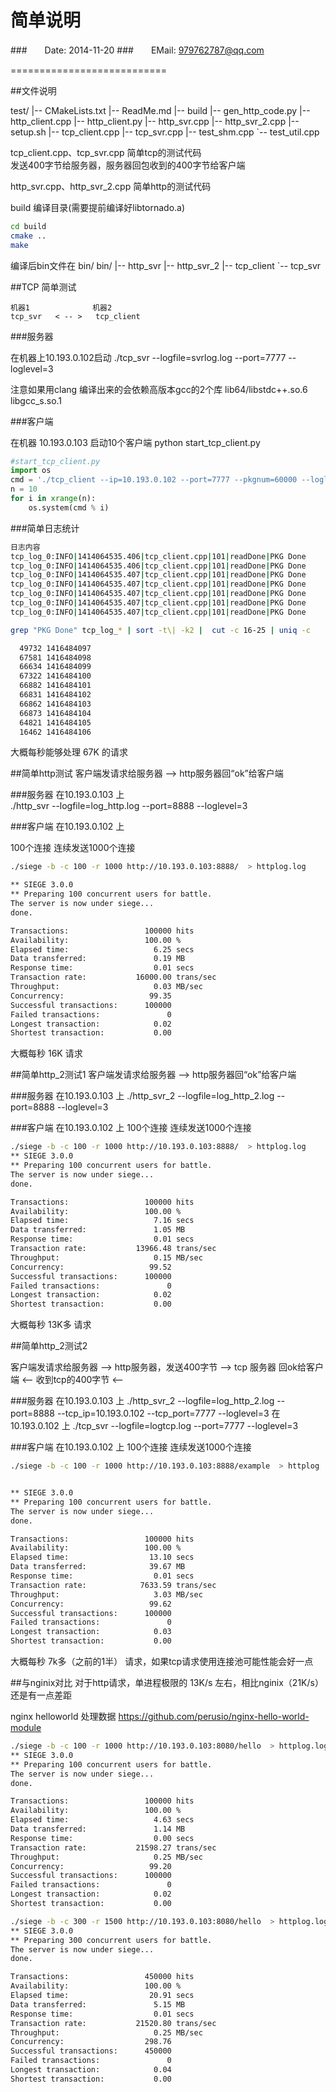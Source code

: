 简单说明
====================
###　　Date: 2014-11-20
###　　EMail: 979762787@qq.com

===========================



##文件说明

test/
|-- CMakeLists.txt
|-- ReadMe.md
|-- build
|-- gen_http_code.py
|-- http_client.cpp
|-- http_client.py
|-- http_svr.cpp
|-- http_svr_2.cpp
|-- setup.sh
|-- tcp_client.cpp
|-- tcp_svr.cpp
|-- test_shm.cpp
`-- test_util.cpp


tcp_client.cpp、tcp_svr.cpp 简单tcp的测试代码  
发送400字节给服务器，服务器回包收到的400字节给客户端

http_svr.cpp、http_svr_2.cpp 简单http的测试代码  

build 编译目录(需要提前编译好libtornado.a)
```Bash
cd build
cmake ..
make
```
编译后bin文件在  bin/
bin/
|-- http_svr
|-- http_svr_2
|-- tcp_client
`-- tcp_svr

##TCP 简单测试

```Text
机器1              机器2
tcp_svr   < -- >   tcp_client
```

###服务器

在机器上10.193.0.102启动
./tcp_svr --logfile=svrlog.log  --port=7777  --loglevel=3

注意如果用clang 编译出来的会依赖高版本gcc的2个库 lib64/libstdc++.so.6  libgcc_s.so.1 

###客户端

在机器 10.193.0.103 启动10个客户端
python  start_tcp_client.py 

```Python
#start_tcp_client.py 
import os
cmd = './tcp_client --ip=10.193.0.102 --port=7777 --pkgnum=60000 --loglevel=3 --logfile=tcp_log_%s  &'
n = 10 
for i in xrange(n):
    os.system(cmd % i)
```


###简单日志统计
```Bash
日志内容
tcp_log_0:INFO|1414064535.406|tcp_client.cpp|101|readDone|PKG Done
tcp_log_0:INFO|1414064535.406|tcp_client.cpp|101|readDone|PKG Done
tcp_log_0:INFO|1414064535.407|tcp_client.cpp|101|readDone|PKG Done
tcp_log_0:INFO|1414064535.407|tcp_client.cpp|101|readDone|PKG Done
tcp_log_0:INFO|1414064535.407|tcp_client.cpp|101|readDone|PKG Done
tcp_log_0:INFO|1414064535.407|tcp_client.cpp|101|readDone|PKG Done
tcp_log_0:INFO|1414064535.407|tcp_client.cpp|101|readDone|PKG Done

grep "PKG Done" tcp_log_* | sort -t\| -k2 |  cut -c 16-25 | uniq -c

  49732 1416484097
  67581 1416484098
  66634 1416484099
  67322 1416484100
  66882 1416484101
  66831 1416484102
  66862 1416484103
  66873 1416484104
  64821 1416484105
  16462 1416484106 
```

大概每秒能够处理 67K 的请求



##简单http测试
客户端发请求给服务器 --> http服务器回“ok”给客户端

###服务器
在10.193.0.103 上  
./http_svr --logfile=log_http.log --port=8888  --loglevel=3

###客户端
在10.193.0.102 上

100个连接  连续发送1000个连接
```Bash
./siege -b -c 100 -r 1000 http://10.193.0.103:8888/  > httplog.log

** SIEGE 3.0.0
** Preparing 100 concurrent users for battle.
The server is now under siege...
done.

Transactions:                 100000 hits
Availability:                 100.00 %
Elapsed time:                   6.25 secs
Data transferred:               0.19 MB
Response time:                  0.01 secs
Transaction rate:           16000.00 trans/sec
Throughput:                     0.03 MB/sec
Concurrency:                   99.35
Successful transactions:      100000
Failed transactions:               0
Longest transaction:            0.02
Shortest transaction:           0.00
```

大概每秒 16K 请求



##简单http_2测试1
客户端发请求给服务器 --> http服务器回“ok”给客户端

###服务器
在10.193.0.103 上
./http_svr_2  --logfile=log_http_2.log --port=8888  --loglevel=3

###客户端
在10.193.0.102 上
100个连接  连续发送1000个连接
```Bash
./siege -b -c 100 -r 1000 http://10.193.0.103:8888/  > httplog.log
** SIEGE 3.0.0
** Preparing 100 concurrent users for battle.
The server is now under siege...
done.

Transactions:                 100000 hits
Availability:                 100.00 %
Elapsed time:                   7.16 secs
Data transferred:               1.05 MB
Response time:                  0.01 secs
Transaction rate:           13966.48 trans/sec
Throughput:                     0.15 MB/sec
Concurrency:                   99.52
Successful transactions:      100000
Failed transactions:               0
Longest transaction:            0.02
Shortest transaction:           0.00
```
大概每秒 13K多 请求

##简单http_2测试2

客户端发请求给服务器 --> http服务器，发送400字节 --> tcp 服务器 
       回ok给客户端 <--  收到tcp的400字节        <-- 


###服务器
在10.193.0.103 上
./http_svr_2  --logfile=log_http_2.log  --port=8888 --tcp_ip=10.193.0.102 --tcp_port=7777  --loglevel=3
在10.193.0.102 上
./tcp_svr  --logfile=logtcp.log  --port=7777  --loglevel=3

###客户端
在10.193.0.102 上
100个连接  连续发送1000个连接

```Bash
./siege -b -c 100 -r 1000 http://10.193.0.103:8888/example  > httplog


** SIEGE 3.0.0
** Preparing 100 concurrent users for battle.
The server is now under siege...
done.

Transactions:                 100000 hits
Availability:                 100.00 %
Elapsed time:                  13.10 secs
Data transferred:              39.67 MB
Response time:                  0.01 secs
Transaction rate:            7633.59 trans/sec
Throughput:                     3.03 MB/sec
Concurrency:                   99.62
Successful transactions:      100000
Failed transactions:               0
Longest transaction:            0.03
Shortest transaction:           0.00
```

大概每秒 7k多（之前的1半） 请求，如果tcp请求使用连接池可能性能会好一点



##与nginix对比
对于http请求，单进程极限的 13K/s 左右，相比nginix（21K/s）还是有一点差距

nginx helloworld 处理数据
https://github.com/perusio/nginx-hello-world-module
```Bash
./siege -b -c 100 -r 1000 http://10.193.0.103:8080/hello  > httplog.log
** SIEGE 3.0.0
** Preparing 100 concurrent users for battle.
The server is now under siege...
done.

Transactions:                 100000 hits
Availability:                 100.00 %
Elapsed time:                   4.63 secs
Data transferred:               1.14 MB
Response time:                  0.00 secs
Transaction rate:           21598.27 trans/sec
Throughput:                     0.25 MB/sec
Concurrency:                   99.20
Successful transactions:      100000
Failed transactions:               0
Longest transaction:            0.02
Shortest transaction:           0.00

./siege -b -c 300 -r 1500 http://10.193.0.103:8080/hello  > httplog.log
** SIEGE 3.0.0
** Preparing 300 concurrent users for battle.
The server is now under siege...
done.

Transactions:                 450000 hits
Availability:                 100.00 %
Elapsed time:                  20.91 secs
Data transferred:               5.15 MB
Response time:                  0.01 secs
Transaction rate:           21520.80 trans/sec
Throughput:                     0.25 MB/sec
Concurrency:                  298.76
Successful transactions:      450000
Failed transactions:               0
Longest transaction:            0.04
Shortest transaction:           0.00
```